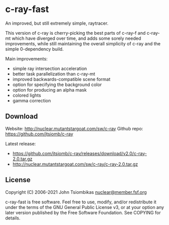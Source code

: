 c-ray-fast
==========
An improved, but still extremely simple, raytracer.

This version of c-ray is cherry-picking the best parts of c-ray-f and c-ray-mt
which have diverged over time, and adds some sorely needed improvements, while
still maintaining the overall simplicity of c-ray and the simple 0-dependency
build.

Main improvements:
  - simple ray intersection acceleration
  - better task parallelization than c-ray-mt
  - improved backwards-compatible scene format
  - option for specifying the background color
  - option for producing an alpha mask
  - colored lights
  - gamma correction

Download
--------
Website: http://nuclear.mutantstargoat.com/sw/c-ray
Github repo: https://github.com/jtsiomb/c-ray

Latest release: 
  - https://github.com/jtsiomb/c-ray/releases/download/v2.0/c-ray-2.0.tar.gz
  - http://nuclear.mutantstargoat.com/sw/c-ray/c-ray-2.0.tar.gz

License
-------
Copyright (C) 2006-2021 John Tsiombikas <nuclear@member.fsf.org>

c-ray-fast is free software. Feel free to use, modify, and/or redistribute it
under the terms of the GNU General Public License v3, or at your option any
later version published by the Free Software Foundation. See COPYING for
details.
